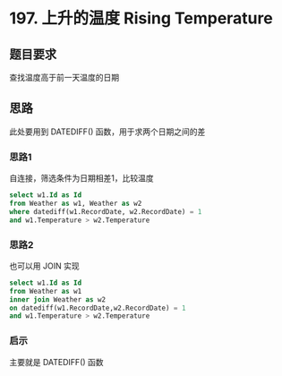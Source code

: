 # 197. 上升的温度 Rising Temperature

## 题目要求
查找温度高于前一天温度的日期

## 思路
此处要用到 DATEDIFF() 函数，用于求两个日期之间的差
### 思路1
自连接，筛选条件为日期相差1，比较温度
```sql
select w1.Id as Id
from Weather as w1, Weather as w2
where datediff(w1.RecordDate, w2.RecordDate) = 1
and w1.Temperature > w2.Temperature
```
### 思路2
也可以用 JOIN 实现
```sql
select w1.Id as Id
from Weather as w1
inner join Weather as w2
on datediff(w1.RecordDate,w2.RecordDate) = 1
and w1.Temperature > w2.Temperature 
```

### 启示
主要就是 DATEDIFF() 函数
